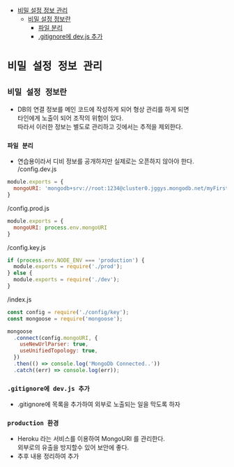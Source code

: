 <!-- TOC -->

- [비밀 설정 정보 관리](#%EB%B9%84%EB%B0%80-%EC%84%A4%EC%A0%95-%EC%A0%95%EB%B3%B4-%EA%B4%80%EB%A6%AC)
  - [비밀 설정 정보란](#%EB%B9%84%EB%B0%80-%EC%84%A4%EC%A0%95-%EC%A0%95%EB%B3%B4%EB%9E%80)
    - [파일 분리](#%ED%8C%8C%EC%9D%BC-%EB%B6%84%EB%A6%AC)
    - [.gitignore에 dev.js 추가](#gitignore%EC%97%90-devjs-%EC%B6%94%EA%B0%80)

<!-- /TOC -->

# `비밀 설정 정보 관리`
## `비밀 설정 정보란`
- DB의 연결 정보를 메인 코드에 작성하게 되어 형상 관리를 하게 되면  
  타인에게 노출이 되어 조작의 위험이 있다.  
  따라서 이러한 정보는 별도로 관리하고 깃에서는 추적을 제외한다.
### `파일 분리`
- 연습용이라서 디비 정보를 공개하지만 실제로는 오픈하지 않아야 한다.
/config.dev.js
``` javascript
module.exports = {
  mongoURI: 'mongodb+srv://root:1234@cluster0.jggys.mongodb.net/myFirstDatabase?retryWrites=true&w=majority'
}
```
/config.prod.js
``` javascript
module.exports = {
  mongoURI: process.env.mongoURI
}
```
/config.key.js
``` javascript
if (process.env.NODE_ENV === 'production') {
  module.exports = require('./prod');
} else {
  module.exports = require('./dev');
}
```
/index.js
``` javascript
const config = require('./config/key');
const mongoose = require('mongoose');

mongoose
  .connect(config.mongoURI, {
    useNewUrlParser: true,
    useUnifiedTopology: true,
  })
  .then(() => console.log('MongoDb Connected..'))
  .catch((err) => console.log(err));

```

### `.gitignore에 dev.js 추가`
- .gitignore에 목록을 추가하여 외부로 노출되는 일을 막도록 하자

### `production 환경`
- Heroku 라는 서비스를 이용하여 MongoURI 를 관리한다.  
  외부로의 유출을 방지할수 있어 보안에 좋다.
- 추후 내용 정리하여 추가